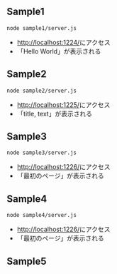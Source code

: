 ## Sample1

```
node sample1/server.js
```

- [http://localhost:1224/](http://localhost:1224/)にアクセス
- 「Hello World」が表示される

## Sample2

```
node sample2/server.js
```

- [http://localhost:1225/](http://localhost:1225/)にアクセス
- 「title, text」が表示される

## Sample3

```
node sample3/server.js
```

- [http://localhost:1226/](http://localhost:1226/)にアクセス
- 「最初のページ」が表示される

## Sample4

```
node sample4/server.js
```

- [http://localhost:1226/](http://localhost:1226/)にアクセス
- 「最初のページ」が表示される

## Sample5
